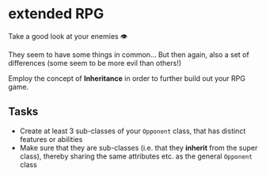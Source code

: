 # extended RPG

Take a good look at your enemies 👁

They seem to have some things in common... But then again, also a set of
differences (some seem to be more evil than others!)


Employ the concept of **Inheritance** in order to further build out your RPG game.


## Tasks
- Create at least 3 sub-classes of your `Opponent` class, that has distinct
features or abilities
- Make sure that they are sub-classes (i.e. that they **inherit** from the super class),
thereby sharing the same attributes etc. as the general `Opponent` class
